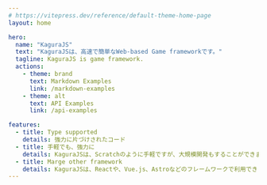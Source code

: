 ```yaml
---
# https://vitepress.dev/reference/default-theme-home-page
layout: home

hero:
  name: "KaguraJS"
  text: "KaguraJSは、高速で簡単なWeb-based Game frameworkです。"
  tagline: KaguraJS is game framework.
  actions:
    - theme: brand
      text: Markdown Examples
      link: /markdown-examples
    - theme: alt
      text: API Examples
      link: /api-examples

features:
  - title: Type supported
    details: 強力に片づけされたコード
  - title: 手軽でも、強力に
    details: KaguraJSは、Scratchのように手軽ですが、大規模開発もすることができます。
  - title: Marge other framework
    details: KaguraJSは、Reactや、Vue.js、Astroなどのフレームワークで利用できます。(できるようにするつもりです)
---
```


